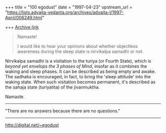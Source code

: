 +++
title = "100 egodust"
date = "1997-04-23"
upstream_url = "https://lists.advaita-vedanta.org/archives/advaita-l/1997-April/006249.html"

+++
[Archive link](https://lists.advaita-vedanta.org/archives/advaita-l/1997-April/006249.html)

> Namaste!
>
> I would like to hear your opinions about whether objectless awareness
> during the sleep state is nirvikalpa samadhi or not.

Nirvikalpa samadhi is a visitation to the turiya (or Fourth State), which
is *beyond yet envelops the 3 phases of Mind*, insofar as it combines the
waking and sleep phases.  It can be described as being empty and awake.
The sadhaka is encouraged, in fact, to bring the 'sleep attitude' into the
waking state.  When such visitation becomes permanent, it's described as
the sahaja state (turiyatita) of the jivanmuktha.

Namaste.

_______________________

"There are no answers
       because
there are no questions."
_______________________

http://digital.net/~egodust


